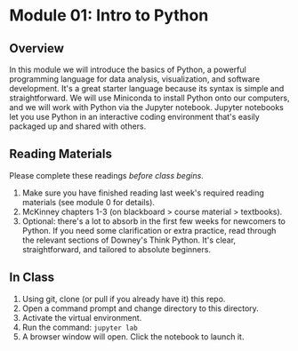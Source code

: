 # Module 01: Intro to Python

## Overview

In this module we will introduce the basics of Python, a powerful programming language for data analysis, visualization, and software development. It's a great starter language because its syntax is simple and straightforward. We will use Miniconda to install Python onto our computers, and we will work with Python via the Jupyter notebook. Jupyter notebooks let you use Python in an interactive coding environment that's easily packaged up and shared with others.

## Reading Materials

Please complete these readings *before class begins*.

  1. Make sure you have finished reading last week's required reading materials (see module 0 for details).
  1. McKinney chapters 1-3 (on blackboard > course material > textbooks).
  1. Optional: there's a lot to absorb in the first few weeks for newcomers to Python. If you need some clarification or extra practice, read through the relevant sections of Downey's Think Python. It's clear, straightforward, and tailored to absolute beginners.

## In Class
  
  1. Using git, clone (or pull if you already have it) this repo.
  1. Open a command prompt and change directory to this directory.
  1. Activate the virtual environment.
  1. Run the command: `jupyter lab`
  1. A browser window will open. Click the notebook to launch it.
